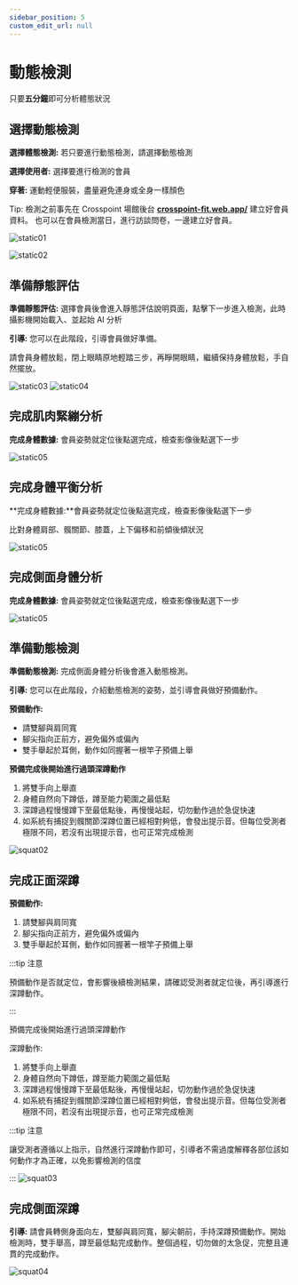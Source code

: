 ```yaml
---
sidebar_position: 5
custom_edit_url: null
---
```


# 動態檢測

只要**五分鐘**即可分析體態狀況

## 選擇動態檢測

**選擇體態檢測:** 若只要進行動態檢測，請選擇動態檢測

**選擇使用者:** 選擇要進行檢測的會員

**穿著:** 運動輕便服裝，盡量避免連身或全身一樣顏色

Tip: 檢測之前事先在 Crosspoint 場館後台 **[crosspoint-fit.web.app/](https://crosspoint-fit.web.app/)**
建立好會員資料。 也可以在會員檢測當日，進行訪談問卷，一邊建立好會員。

![static01](/img/tutorial/squat_01.jpg)

![static02](/img/tutorial/static_02.jpg)

## 準備靜態評估

**準備靜態評估:** 選擇會員後會進入靜態評估說明頁面，點擊下一步進入檢測，此時攝影機開始載入、並起始 AI 分析

**引導:** 您可以在此階段，引導會員做好準備。

請會員身體放鬆，閉上眼睛原地輕踏三步，再睜開眼睛，繼續保持身體放鬆，手自然擺放。

![static03](/img/tutorial/static_03.jpg)
![static04](/img/tutorial/static_04.jpg)

## 完成肌肉緊繃分析

**完成身體數據:** 會員姿勢就定位後點選完成，檢查影像後點選下一步

![static05](/img/tutorial/static_05.jpg)

## 完成身體平衡分析

**完成身體數據:**會員姿勢就定位後點選完成，檢查影像後點選下一步

比對身體肩部、髖關節、膝蓋，上下偏移和前傾後傾狀況

![static05](/img/tutorial/static_06.jpg)

## 完成側面身體分析

**完成身體數據:** 會員姿勢就定位後點選完成，檢查影像後點選下一步

![static05](/img/tutorial/static_07.jpg)

## 準備動態檢測

**準備動態檢測:** 完成側面身體分析後會進入動態檢測。

**引導:** 您可以在此階段，介紹動態檢測的姿勢，並引導會員做好預備動作。

**預備動作:**

- 請雙腳與肩同寬
- 腳尖指向正前方，避免偏外或偏內
- 雙手舉起於耳側，動作如同握著一根竿子預備上舉

**預備完成後開始進行過頭深蹲動作**

1. 將雙手向上舉直
2. 身體自然向下蹲低，蹲至能力範圍之最低點
3. 深蹲過程慢慢蹲下至最低點後，再慢慢站起，切勿動作過於急促快速
4. 如系統有捕捉到髖關節深蹲位置已經相對夠低，會發出提示音。但每位受測者極限不同，若沒有出現提示音，也可正常完成檢測

![squat02](/img/tutorial/squat_02.jpg)

## 完成正面深蹲

**預備動作:**

1. 請雙腳與肩同寬
2. 腳尖指向正前方，避免偏外或偏內
3. 雙手舉起於耳側，動作如同握著一根竿子預備上舉

:::tip 注意

預備動作是否就定位，會影響後續檢測結果，請確認受測者就定位後，再引導進行深蹲動作。

:::

預備完成後開始進行過頭深蹲動作

深蹲動作:

1. 將雙手向上舉直
2. 身體自然向下蹲低，蹲至能力範圍之最低點
3. 深蹲過程慢慢蹲下至最低點後，再慢慢站起，切勿動作過於急促快速
4. 如系統有捕捉到髖關節深蹲位置已經相對夠低，會發出提示音。但每位受測者極限不同，若沒有出現提示音，也可正常完成檢測

:::tip 注意

讓受測者遵循以上指示，自然進行深蹲動作即可，引導者不需過度解釋各部位該如何動作才為正確，以免影響檢測的信度

:::
![squat03](/img/tutorial/squat_03.jpg)

## 完成側面深蹲

**引導:**
請會員轉側身面向左，雙腳與肩同寬，腳尖朝前，手持深蹲預備動作。開始檢測時，雙手舉高，蹲至最低點完成動作。整個過程，切勿做的太急促，完整且連貫的完成動作。

![squat04](/img/tutorial/squat_04.jpg)
